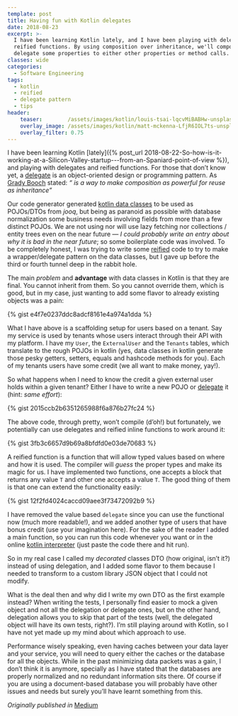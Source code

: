 ```yaml
---
template: post
title: Having fun with Kotlin delegates
date: 2018-08-23
excerpt: >-
  I have been learning Kotlin lately, and I have been playing with delegates and
  reified functions. By using composition over inheritance, we'll compose some classes with kotlin data classes and 
  delegate some properties to either other properties or method calls. 
classes: wide
categories:
  - Software Engineering
tags:
  - kotlin
  - reified
  - delegate pattern
  - tips
header:
    teaser:        /assets/images/kotlin/louis-tsai-lqcvMiBABHw-unsplash-hdpi.jpg
    overlay_image: /assets/images/kotlin/matt-mckenna-LfjR6IOL7ts-unsplash-xxhdpi.jpg
    overlay_filter: 0.75
---
```

I have been learning Kotlin [lately]({% post_url 2018-08-22-So-how-is-it-working-at-a-Silicon-Valley-startup---from-an-Spaniard-point-of-view %}),
and playing with delegates and reified functions.
For those that don’t know yet, a [delegate](https://en.wikipedia.org/wiki/Delegation_pattern) is an object-oriented 
design or programming pattern. As [Grady Booch](https://www.linkedin.com/in/gradybooch) stated: *“ is a way to make 
composition as powerful for reuse as inheritance”*

Our code generator generated [kotlin data classes](https://kotlinlang.org/docs/reference/data-classes.html) to be used 
as POJOs/DTOs from *jooq*, but being as paranoid as possible with database normalization some business needs involving 
fields from more than a few distinct POJOs. We are not using nor will use lazy fetching nor collections / entity trees 
even on the near future — *I could probably write an entry about why it is bad in the near future*; so some boilerplate 
code was involved. To be completely honest, I was trying to write some [reified](https://kotlinlang.org/docs/reference/inline-functions.html) 
code to try to make a wrapper/delegate pattern on the data classes, but I gave up before the third or fourth tunnel deep 
in the rabbit hole.

The main *problem* and **advantage** with data classes in Kotlin is that they are final. You cannot inherit from them. 
So you cannot override them, which is good, but in my case, just wanting to add some flavor to already existing objects 
was a pain:

{% gist e4f7e0237ddc8adcf8161e4a974a1dda %}

What I have above is a scaffolding setup for users based on a tenant. 
Say my service is used by tenants whose users interact through their API with my platform. 
I have my `User`, the `ExternalUser` and the `Tenants` tables, which translate to the rough POJOs in kotlin (yes, data 
classes in kotlin generate those pesky getters, setters, equals and hashcode methods for you).
Each of my tenants users have some credit (we all want to make money, yay!).

So what happens when I need to know the credit a given external user holds within a given tenant? 
Either I have to write a new POJO or [delegate](https://kotlinlang.org/docs/reference/delegated-properties.html) 
it (hint: *same effort*):

{% gist 2015ccb2b6351265988f6a876b27fc24 %}

The above code, through pretty, won’t compile (d’oh!) but fortunately, we potentially can use delegates and reified 
inline functions to work around it:

{% gist 3fb3c6657d9b69a8bfdfd0e03de70683 %}

A reified function is a function that will allow typed values based on where and how it is used. 
The compiler will *guess* the proper types and make its magic for us. 
I have implemented two functions, one accepts a block that returns any value `T` and other one accepts a value `T`. 
The good thing of them is that one can extend the functionality easily:

{% gist 12f2fd4024caccd09aee3f73472092b9 %}

I have removed the value based `delegate` since you can use the functional now (much more readable!), and we added 
another type of users that have bonus credit (use your imagination here). 
For the sake of the reader I added a main function, so you can run this code whenever you want or in the 
online [kotlin interpreter](https://try.kotlinlang.org) (just paste the code there and hit run).

So in my real case I called my *decorated* classes DTO (how original, isn’t it?) instead of using delegation, and I 
added some flavor to them because I needed to transform to a custom library JSON object that I could not modify.

What is the deal then and why did I write my own DTO as the first example instead? 
When writing the tests, I personally find easier to mock a given object and not all the delegation or delegate ones, 
but on the other hand, delegation allows you to skip that part of the tests (well, the delegated object will have its 
own tests, right?). 
I’m still playing around with Kotlin, so I have not yet made up my mind about which approach to use.

Performance wisely speaking, even having caches between your data layer and your service, you will need to query either 
the caches or the database for all the objects. 
While in the past minimizing data packets was a gain, I don’t think it is anymore, specially as I have stated that the 
databases are properly normalized and no redundant information sits there. 
Of course if you are using a document-based database you will probably have other issues and needs but surely you’ll 
have learnt something from this.

_Originally published in_ [<i class="fab fa-fw fa-medium"></i>Medium](https://medium.com/@juan_ara/having-fun-with-kotlin-delegates-5c819007b343)
